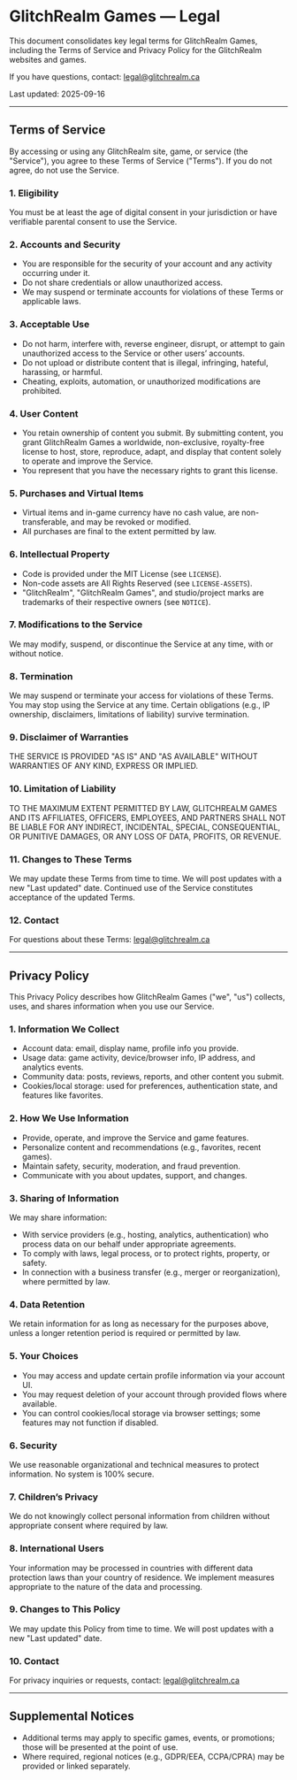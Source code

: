 # GlitchRealm Games — Legal

This document consolidates key legal terms for GlitchRealm Games, including the Terms of Service and Privacy Policy for the GlitchRealm websites and games.

If you have questions, contact: legal@glitchrealm.ca

Last updated: 2025-09-16

---

## Terms of Service

By accessing or using any GlitchRealm site, game, or service (the "Service"), you agree to these Terms of Service ("Terms"). If you do not agree, do not use the Service.

### 1. Eligibility
You must be at least the age of digital consent in your jurisdiction or have verifiable parental consent to use the Service.

### 2. Accounts and Security
- You are responsible for the security of your account and any activity occurring under it.
- Do not share credentials or allow unauthorized access.
- We may suspend or terminate accounts for violations of these Terms or applicable laws.

### 3. Acceptable Use
- Do not harm, interfere with, reverse engineer, disrupt, or attempt to gain unauthorized access to the Service or other users’ accounts.
- Do not upload or distribute content that is illegal, infringing, hateful, harassing, or harmful.
- Cheating, exploits, automation, or unauthorized modifications are prohibited.

### 4. User Content
- You retain ownership of content you submit. By submitting content, you grant GlitchRealm Games a worldwide, non-exclusive, royalty-free license to host, store, reproduce, adapt, and display that content solely to operate and improve the Service.
- You represent that you have the necessary rights to grant this license.

### 5. Purchases and Virtual Items
- Virtual items and in-game currency have no cash value, are non-transferable, and may be revoked or modified.
- All purchases are final to the extent permitted by law.

### 6. Intellectual Property
- Code is provided under the MIT License (see `LICENSE`).
- Non-code assets are All Rights Reserved (see `LICENSE-ASSETS`).
- "GlitchRealm", "GlitchRealm Games", and studio/project marks are trademarks of their respective owners (see `NOTICE`).

### 7. Modifications to the Service
We may modify, suspend, or discontinue the Service at any time, with or without notice.

### 8. Termination
We may suspend or terminate your access for violations of these Terms. You may stop using the Service at any time. Certain obligations (e.g., IP ownership, disclaimers, limitations of liability) survive termination.

### 9. Disclaimer of Warranties
THE SERVICE IS PROVIDED "AS IS" AND "AS AVAILABLE" WITHOUT WARRANTIES OF ANY KIND, EXPRESS OR IMPLIED.

### 10. Limitation of Liability
TO THE MAXIMUM EXTENT PERMITTED BY LAW, GLITCHREALM GAMES AND ITS AFFILIATES, OFFICERS, EMPLOYEES, AND PARTNERS SHALL NOT BE LIABLE FOR ANY INDIRECT, INCIDENTAL, SPECIAL, CONSEQUENTIAL, OR PUNITIVE DAMAGES, OR ANY LOSS OF DATA, PROFITS, OR REVENUE.

### 11. Changes to These Terms
We may update these Terms from time to time. We will post updates with a new "Last updated" date. Continued use of the Service constitutes acceptance of the updated Terms.

### 12. Contact
For questions about these Terms: legal@glitchrealm.ca

---

## Privacy Policy

This Privacy Policy describes how GlitchRealm Games ("we", "us") collects, uses, and shares information when you use our Service.

### 1. Information We Collect
- Account data: email, display name, profile info you provide.
- Usage data: game activity, device/browser info, IP address, and analytics events.
- Community data: posts, reviews, reports, and other content you submit.
- Cookies/local storage: used for preferences, authentication state, and features like favorites.

### 2. How We Use Information
- Provide, operate, and improve the Service and game features.
- Personalize content and recommendations (e.g., favorites, recent games).
- Maintain safety, security, moderation, and fraud prevention.
- Communicate with you about updates, support, and changes.

### 3. Sharing of Information
We may share information:
- With service providers (e.g., hosting, analytics, authentication) who process data on our behalf under appropriate agreements.
- To comply with laws, legal process, or to protect rights, property, or safety.
- In connection with a business transfer (e.g., merger or reorganization), where permitted by law.

### 4. Data Retention
We retain information for as long as necessary for the purposes above, unless a longer retention period is required or permitted by law.

### 5. Your Choices
- You may access and update certain profile information via your account UI.
- You may request deletion of your account through provided flows where available.
- You can control cookies/local storage via browser settings; some features may not function if disabled.

### 6. Security
We use reasonable organizational and technical measures to protect information. No system is 100% secure.

### 7. Children’s Privacy
We do not knowingly collect personal information from children without appropriate consent where required by law.

### 8. International Users
Your information may be processed in countries with different data protection laws than your country of residence. We implement measures appropriate to the nature of the data and processing.

### 9. Changes to This Policy
We may update this Policy from time to time. We will post updates with a new "Last updated" date.

### 10. Contact
For privacy inquiries or requests, contact: legal@glitchrealm.ca

---

## Supplemental Notices
- Additional terms may apply to specific games, events, or promotions; those will be presented at the point of use.
- Where required, regional notices (e.g., GDPR/EEA, CCPA/CPRA) may be provided or linked separately.
